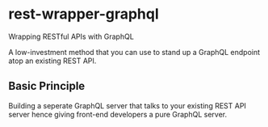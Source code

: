 # rest-wrapper-graphql
Wrapping RESTful APIs with GraphQL

 A low-investment method that you can use to stand up a GraphQL endpoint atop an existing REST API.
 
 ## Basic Principle
 Building a seperate GraphQL server that talks to your existing REST API server hence giving front-end developers a pure GraphQL server.
